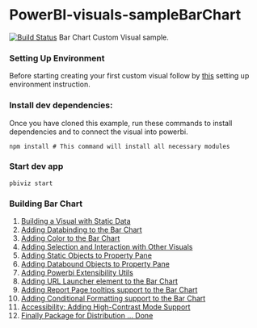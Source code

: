 # PowerBI-visuals-sampleBarChart
[![Build Status](https://travis-ci.org/Microsoft/PowerBI-visuals-samplebarchart.svg?branch=master)](https://travis-ci.org/Microsoft/PowerBI-visuals-samplebarchart)
Bar Chart Custom Visual sample.


### Setting Up Environment

Before starting creating your first custom visual follow by [this](https://github.com/Microsoft/PowerBI-visuals/blob/master/Readme.md#setting-up-environment)
setting up environment instruction.


### Install dev dependencies:

Once you have cloned this example, run these commands to install dependencies and to connect the visual into powerbi.

```
npm install # This command will install all necessary modules
```

### Start dev app
```
pbiviz start
```

### Building Bar Chart
1.  [Building a Visual with Static Data](Tutorial/StaticVisual.md)
2.  [Adding Databinding to the Bar Chart](Tutorial/DataBinding.md)
3.  [Adding Color to the Bar Chart](Tutorial/ColorPalette.md)
4.  [Adding Selection and Interaction with Other Visuals](Tutorial/Selection.md)
5.  [Adding Static Objects to Property Pane](Tutorial/StaticObjects.md)
6.  [Adding Databound Objects to Property Pane](Tutorial/DataBoundObjects.md)
7.  [Adding Powerbi Extensibility Utils](Tutorial/ExtensibilityUtils.md)
8.  [Adding URL Launcher element to the Bar Chart](Tutorial/LaunchURL.md)
9.  [Adding Report Page tooltips support to the Bar Chart](Tutorial/ReportPageTooltips.md)
10. [Adding Conditional Formatting support to the Bar Chart](Tutorial/ConditionalFormatting.md)
11. [Accessibility: Adding High-Contrast Mode Support](Tutorial/HighContrastSupport.md)
12. [Finally Package for Distribution ... Done](https://github.com/Microsoft/PowerBI-visuals/blob/master/tools/usage.md#packaging-your-visual-for-distribution)


